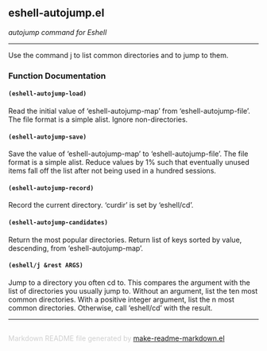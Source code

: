 ## eshell-autojump.el
*autojump command for Eshell*

---

Use the command j to list common directories and to jump to them.

### Function Documentation


#### `(eshell-autojump-load)`

Read the initial value of ‘eshell-autojump-map’ from ‘eshell-autojump-file’.
The file format is a simple alist.
Ignore non-directories.

#### `(eshell-autojump-save)`

Save the value of ‘eshell-autojump-map’ to ‘eshell-autojump-file’.
The file format is a simple alist.
Reduce values by 1% such that eventually unused items fall off the list
after not being used in a hundred sessions.

#### `(eshell-autojump-record)`

Record the current directory.
‘curdir’ is set by ‘eshell/cd’.

#### `(eshell-autojump-candidates)`

Return the most popular directories.
Return list of keys sorted by value, descending, from ‘eshell-autojump-map’.

#### `(eshell/j &rest ARGS)`

Jump to a directory you often cd to.
This compares the argument with the list of directories you usually jump to.
Without an argument, list the ten most common directories.
With a positive integer argument, list the n most common directories.
Otherwise, call ‘eshell/cd’ with the result.

-----
<div style="padding-top:15px;color: #d0d0d0;">
Markdown README file generated by
<a href="https://github.com/mgalgs/make-readme-markdown">make-readme-markdown.el</a>
</div>

